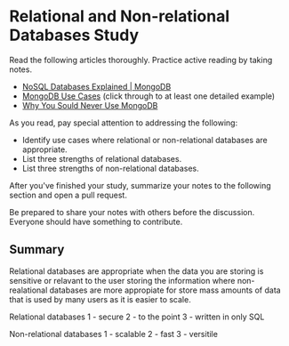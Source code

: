 # Relational and Non-relational Databases Study

Read the following articles thoroughly. Practice active reading by taking notes.

-   [NoSQL Databases Explained | MongoDB](https://www.mongodb.com/nosql-explained)
-   [MongoDB Use Cases](http://docs.mongodb.org/ecosystem/use-cases/) (click
    through to at least one detailed example)
-   [Why You Sould Never Use MongoDB](http://www.sarahmei.com/blog/2013/11/11/why-you-should-never-use-mongodb/)

As you read, pay special attention to addressing the following:

-   Identify use cases where relational or non-relational databases are
    appropriate.
-   List three strengths of relational databases.
-   List three strengths of non-relational databases.

After you've finished your study, summarize your notes to the following section
and open a pull request.

Be prepared to share your notes with others before the discussion. Everyone
should have something to contribute.

## Summary

Relational databases are appropriate when the data you are storing is sensitive or relavant to the user storing the information where non-realational databases are more appropiate for store mass amounts of data that is used by many users as it is easier to scale.

Relational databases
  1 - secure
  2 - to the point
  3 - written in only SQL

Non-relational databases
  1 - scalable
  2 - fast
  3 - versitile
